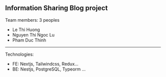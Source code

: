 ## Information Sharing Blog project

Team members: 3 peoples

- Le Thi Huong
- Nguyen Thi Ngoc Lu
- Pham Duc Thinh
---------------
Technologies:
+ FE: Nextjs, Tailwindcss, Redux...
+ BE: Nestjs, PostgreSQL, Typeorm ...
